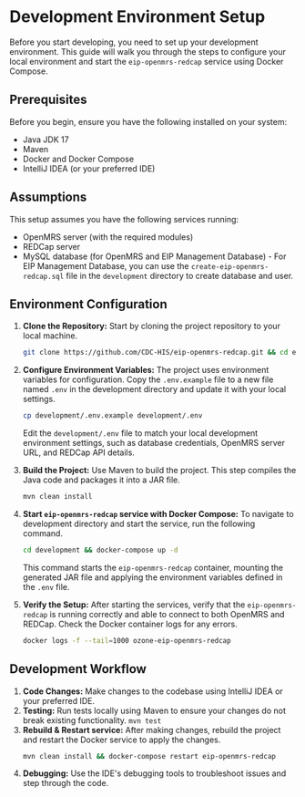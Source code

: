 # Development Environment Setup

 Before you start developing, you need to set up your development environment. This guide will walk you through the steps to configure your local environment and start the `eip-openmrs-redcap` service using Docker Compose.

## Prerequisites

Before you begin, ensure you have the following installed on your system:  
* Java JDK 17
* Maven
* Docker and Docker Compose
* IntelliJ IDEA (or your preferred IDE)

## Assumptions
This setup assumes you have the following services running:
* OpenMRS server (with the required modules)
* REDCap server
* MySQL database (for OpenMRS and EIP Management Database) - For EIP Management Database, you can use the `create-eip-openmrs-redcap.sql` file in the `development` directory to create database and user.

## Environment Configuration

1. **Clone the Repository:** Start by cloning the project repository to your local machine.  
   
   ```bash
   git clone https://github.com/CDC-HIS/eip-openmrs-redcap.git && cd eip-openmrs-redcap
   ```
2. **Configure Environment Variables:**  The project uses environment variables for configuration. Copy the `.env.example` file to a new file named `.env` in the development directory and update it with your local settings. 
   ```bash
   cp development/.env.example development/.env 
   ```
   Edit the `development/.env` file to match your local development environment settings, such as database credentials, OpenMRS server URL, and REDCap API details.  
3. **Build the Project:**  Use Maven to build the project. This step compiles the Java code and packages it into a JAR file.
    ```bash
    mvn clean install
    ```
4. **Start `eip-openmrs-redcap` service with Docker Compose:**  To navigate to development directory and start the service, run the following command.

    ```bash
    cd development && docker-compose up -d
    ```

   This command starts the `eip-openmrs-redcap` container, mounting the generated JAR file and applying the environment variables defined in the `.env` file.

5. **Verify the Setup:**  After starting the services, verify that the `eip-openmrs-redcap` is running correctly and able to connect to both OpenMRS and REDCap. Check the Docker container logs for any errors.
    ```bash
    docker logs -f --tail=1000 ozone-eip-openmrs-redcap
    ```

## Development Workflow

1. **Code Changes:** Make changes to the codebase using IntelliJ IDEA or your preferred IDE.
2. **Testing:** Run tests locally using Maven to ensure your changes do not break existing functionality. `mvn test`
3. **Rebuild & Restart service:** 
   After making changes, rebuild the project and restart the Docker service to apply the changes. 
   ```bash 
   mvn clean install && docker-compose restart eip-openmrs-redcap
    ```
4. **Debugging:** Use the IDE's debugging tools to troubleshoot issues and step through the code.
